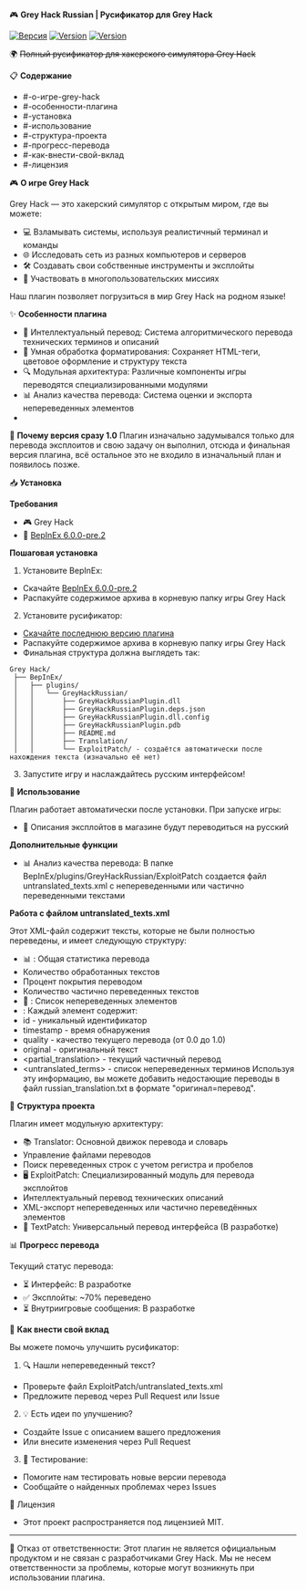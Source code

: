 🎮 **Grey Hack Russian | Русификатор для Grey Hack**

 [![Версия](https://img.shields.io/github/v/release/Tzigan/Grey_Hack_rus?label=%D0%92%D0%B5%D1%80%D1%81%D0%B8%D1%8F)](https://github.com/Tzigan/Grey_Hack_rus/releases/latest) [![Version](https://img.shields.io/badge/BepInEx-6.0.0--pre.2-green)](https://github.com/BepInEx/BepInEx/releases/tag/v6.0.0-pre.2) [![Version](https://img.shields.io/badge/Grey%20Hack-0.9.5-5c7cfa)](https://store.steampowered.com/app/605230/Grey_Hack/)
 
 🌍 ~~Полный русификатор для хакерского симулятора Grey Hack~~

📋 **Содержание**

- #-о-игре-grey-hack
- #-особенности-плагина
- #-установка
- #-использование
- #-структура-проекта
- #-прогресс-перевода
- #-как-внести-свой-вклад
- #-лицензия

🎮 **О игре Grey Hack**

Grey Hack — это хакерский симулятор с открытым миром, где вы можете:
- 💻 Взламывать системы, используя реалистичный терминал и команды
- 🌐 Исследовать сеть из разных компьютеров и серверов
- 🛠 Создавать свои собственные инструменты и эксплойты
- 🤝 Участвовать в многопользовательских миссиях

Наш плагин позволяет погрузиться в мир Grey Hack на родном языке!

✨ **Особенности плагина**
- 📝 Интеллектуальный перевод: Система алгоритмического перевода технических терминов и описаний
- 🧠 Умная обработка форматирования: Сохраняет HTML-теги, цветовое оформление и структуру текста
- 🔍 Модульная архитектура: Различные компоненты игры переводятся специализированными модулями
- 📊 Анализ качества перевода: Система оценки и экспорта непереведенных элементов
- 
📌 **Почему версия сразу 1.0**
Плагин изначально задумывался только для перевода эксплоитов и свою задачу он выполнил, отсюда и финальная версия плагина, всё остальное это не входило в изначальный план и появилось позже.

📥 **Установка**

**Требования**
- 🎮 Grey Hack
- 🔌 [BepInEx 6.0.0-pre.2](https://github.com/BepInEx/BepInEx/releases/tag/v6.0.0-pre.2)

**Пошаговая установка**
1. Установите BepInEx:
- Скачайте [BepInEx 6.0.0-pre.2](https://github.com/BepInEx/BepInEx/releases/tag/v6.0.0-pre.2)
- Распакуйте содержимое архива в корневую папку игры Grey Hack
2. Установите русификатор:
- [Скачайте последнюю версию плагина](https://github.com/Tzigan/Grey_Hack_rus/releases)
- Распакуйте содержимое архива в корневую папку игры Grey Hack
- Финальная структура должна выглядеть так:
```
Grey Hack/
 ├── BepInEx/
 │   ├── plugins/
 │   │   └── GreyHackRussian/
 │   │       ├── GreyHackRussianPlugin.dll
 │   │       ├── GreyHackRussianPlugin.deps.json
 │   │       ├── GreyHackRussianPlugin.dll.config
 │   │       ├── GreyHackRussianPlugin.pdb
 │   │       ├── README.md
 │   │       ├── Translation/
 │   │       └── ExploitPatch/ - создаётся автоматически после нахождения текста (изначально её нет)
```
 3. Запустите игру и наслаждайтесь русским интерфейсом!
  
🚀 **Использование**

Плагин работает автоматически после установки. При запуске игры:
- 🔄 Описания эксплойтов в магазине будут переводиться на русский

**Дополнительные функции**
- 📊 Анализ качества перевода: В папке BepInEx/plugins/GreyHackRussian/ExploitPatch создается файл untranslated_texts.xml с непереведенными или частично переведенными текстами

**Работа с файлом untranslated_texts.xml**

Этот XML-файл содержит тексты, которые не были полностью переведены, и имеет следующую структуру:
- 📊 <statistics>: Общая статистика перевода
- Количество обработанных текстов
- Процент покрытия переводом
- Количество частично переведенных текстов
- 📝 <items>: Список непереведенных элементов
- <item>: Каждый элемент содержит:
- id - уникальный идентификатор
- timestamp - время обнаружения
- quality - качество текущего перевода (от 0.0 до 1.0)
- original - оригинальный текст
- <partial_translation> - текущий частичный перевод
- <untranslated_terms> - список непереведенных терминов
Используя эту информацию, вы можете добавить недостающие переводы в файл russian_translation.txt в формате "оригинал=перевод".

🧩 **Структура проекта**

Плагин имеет модульную архитектуру:
- 📚 Translator: Основной движок перевода и словарь
- Управление файлами переводов
- Поиск переведенных строк с учетом регистра и пробелов
- 🖥 ExploitPatch: Специализированный модуль для перевода эксплойтов
- Интеллектуальный перевод технических описаний
- XML-экспорт непереведенных или частично переведённых элементов
- 📱 TextPatch: Универсальный перевод интерфейса (В разработке)

📊 **Прогресс перевода**

Текущий статус перевода:
- ⏳ Интерфейс: В разработке
- ✅ Эксплойты: ~70% переведено
- ⏳ Внутриигровые сообщения: В разработке

🤝 **Как внести свой вклад**

Вы можете помочь улучшить русификатор:
1. 🔍 Нашли непереведенный текст?
- Проверьте файл ExploitPatch/untranslated_texts.xml
- Предложите перевод через Pull Request или Issue
2. 💡 Есть идеи по улучшению?
- Создайте Issue с описанием вашего предложения
- Или внесите изменения через Pull Request
3. 🧪 Тестирование:
- Помогите нам тестировать новые версии перевода
- Сообщайте о найденных проблемах через Issues

📄 Лицензия
- Этот проект распространяется под лицензией MIT.
---
📣 Отказ от ответственности: Этот плагин не является официальным продуктом и не связан с разработчиками Grey Hack. Мы не несем ответственности за проблемы, которые могут возникнуть при использовании плагина.
